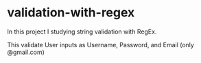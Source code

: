 # validation-with-regex
In this project I studying string validation with RegEx.

This validate User inputs as Username, Password, and Email (only @gmail.com)
